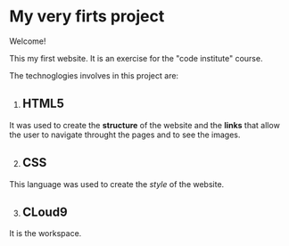 # My very firts project

Welcome!

This my first website. It is an exercise for the "code institute" course. 

The technoglogies involves in this project are:

1. ## HTML5

It was used to create the **structure** of the website and the **links**
that allow the user to navigate throught the pages and to see the images.

2. ## CSS

This language was used to create the *style* of the website. 

3. ## CLoud9
It is the workspace.